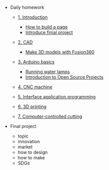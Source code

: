 <!-- 侧边栏 docs/_sidebar.md -->

- Daily homework
  - [1. Introduction](README.md)
    - [How to build a page](01/HowtoBuildWeb/README.md)
    - [Introduce finial project](01/FinalproductIntro/README.md)
  - [2. CAD](02/Fusion%20360%E7%BD%91%E9%A1%B5%204d7a8c51c08f496985518b19499e2b2b.md)
    - [Make 3D models with Fusion360](02/Fusion%20360%E7%BD%91%E9%A1%B5%204d7a8c51c08f496985518b19499e2b2b.md)
    
  - [3. Arduino basics](arduino/basics.md)
    - [Running water lamps](arduino/waterlamps.md) 
    - [Introduction to Open Source Projects](arduino/project.md)

  - [4. CNC machine]()
  
  - [5. Interface application programming]()
  
  - [6. 3D printing]()

  - [7. Computer-controlled cutting]()


- Final project
  - topic
  - innovation
  - market
  - how to design 
  - how to make
  - SDGs
